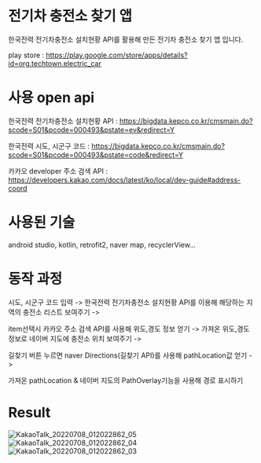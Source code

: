 # 전기차 충전소 찾기 앱

한국전력 전기차충전소 설치현황 API를 활용해 만든 전기차 충전소 찾기 앱 입니다.

play store : https://play.google.com/store/apps/details?id=org.techtown.electric_car

# 사용 open api 

한국전력 전기차충전소 설치현황 API : https://bigdata.kepco.co.kr/cmsmain.do?scode=S01&pcode=000493&pstate=ev&redirect=Y

한국전력 시도, 시군구 코드 : https://bigdata.kepco.co.kr/cmsmain.do?scode=S01&pcode=000493&pstate=code&redirect=Y

카카오 developer 주소 검색 API : https://developers.kakao.com/docs/latest/ko/local/dev-guide#address-coord

# 사용된 기술 

android studio, kotlin, retrofit2, naver map, recyclerView...

# 동작 과정

시도, 시군구 코드 입력 -> 한국전력 전기차충전소 설치현황 API를 이용해 해당하는 지역의 충전소 리스트 보여주기 -> 

item선택시 카카오 주소 검색 API를 사용해 위도,경도 정보 얻기 -> 가져온 위도,경도 정보로 네이버 지도에 충전소 위치 보여주기 -> 

길찾기 버튼 누르면 naver Directions(길찾기 API)를 사용해 pathLocation값 얻기 -> 

가져온 pathLocation & 네이버 지도의 PathOverlay기능을 사용해 경로 표시하기

# Result

![KakaoTalk_20220708_012022862_05](https://user-images.githubusercontent.com/86578252/177823126-8f80ca2a-74dd-40fe-9a76-abc002731f21.jpg)
![KakaoTalk_20220708_012022862_04](https://user-images.githubusercontent.com/86578252/177823183-bace633e-86a2-4480-b45a-1ad05a18a3bc.jpg)
![KakaoTalk_20220708_012022862_03](https://user-images.githubusercontent.com/86578252/177823364-d4b36b08-4fd5-4d79-b7ea-1e0fec902542.jpg)

